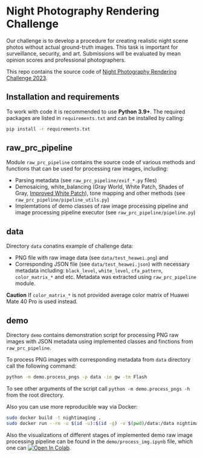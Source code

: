 # Night Photography Rendering Challenge

Our challenge is to develop a procedure for creating realistic night scene photos without actual ground-truth images. This task is important for surveillance, security, and art. Submissions will be evaluated by mean opinion scores and professional photographers.

This repo contains the source code of [Night Photography Rendering Challenge 2023](https://nightimaging.org/).
 
## Installation and requirements

To work with code it is recommended to use **Python 3.9+**.
The required packages are listed in `requirements.txt` and can be installed by calling:

```bash
pip install -r requirements.txt
```

## raw_prc_pipeline

Module `raw_prc_pipeline` contains the source code of various methods and functions that can be used for processing raw images, including:

- Parsing metadata (see `raw_prc_pipeline/exif_*.py` files)
- Demosaicing, white_balancing (Gray World, White Patch, Shades of Gray, [Improved White Patch](https://ieeexplore.ieee.org/document/7025121)), tone mapping and other methods (see `raw_prc_pipeline/pipeline_utils.py`)
- Implemtations of demo classes of raw image processing pipeline and image processing pipeline executor (see `raw_prc_pipeline/pipeline.py`)

## data

Directory `data` conatins example of challenge data:

- PNG file with raw image data (see `data/test_heawei.png`) and
- Corresponding JSON file (see `data/test_heawei.json`) with necessary metadata including: `black_level`, `white_level`, `cfa_pattern`, `color_matrix_*` and etc. Metadata was extracted using `raw_prc_pipeline` module.

**Caution** If `color_matrix_*` is not provided average color matrix of Huawei Mate 40 Pro is used instead.

## demo

Directory `demo` contains demonstration script for processing PNG raw images with JSON metadata using implemented classes and finctions from `raw_prc_pipeline`.

To process PNG images with corresponding metadata from `data` directory call the following command:

```bash
python -m demo.process_pngs -p data -ie gw -tm Flash
```

To see other arguments of the script call `python -m demo.process_pngs -h` from the root directory.

Also you can use more reproducible way via Docker:

```bash
sudo docker build -t nightimaging .
sudo docker run --rm -u $(id -u):$(id -g) -v $(pwd)/data:/data nightimaging ./run.sh
```

Also the visualizations of different stages of implemented demo raw image processing pipeline can be found in the `demo/process_img.ipynb` file, which one can [![Open In Colab](https://colab.research.google.com/assets/colab-badge.svg)](https://colab.research.google.com/github/createcolor/nightimaging/blob/main/demo/process_img.ipynb).
